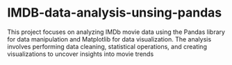 # IMDB-data-analysis-unsing-pandas
This project focuses on analyzing IMDb movie data using the Pandas library for data manipulation and Matplotlib for data visualization. The analysis involves performing data cleaning, statistical operations, and creating visualizations to uncover insights into movie trends
